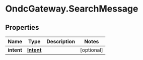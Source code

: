 # OndcGateway.SearchMessage

## Properties
Name | Type | Description | Notes
------------ | ------------- | ------------- | -------------
**intent** | [**Intent**](Intent.md) |  | [optional] 
